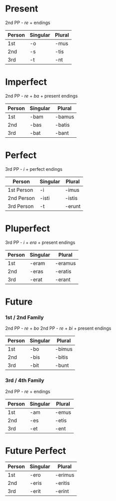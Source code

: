 
# Present
2nd PP - *re* + endings

| Person | Singular | Plural |
| ------ | -------- | ------ |
| 1st    | -o       | -mus   |
| 2nd    | -s       | -tis   |
| 3rd    | -t       | -nt    |

# Imperfect
2nd PP - *re* + *ba* + present endings

| Person | Singular | Plural |
| ------ | -------- | ------ |
| 1st    | -bam     | -bamus |
| 2nd    | -bas     | -batis |
| 3rd    | -bat     | -bant  |

# Perfect
3rd PP - *i* + perfect endings

| Person     | Singular | Plural |
| ---------- | -------- | ------ |
| 1st Person | -i       | -imus  |
| 2nd Person | -isti    | -istis |
| 3rd Person | -t       | -erunt |

# Pluperfect
3rd PP - *i* + *era* + present endings

| Person | Singular | Plural  |
| ------ | -------- | ------- |
| 1st    | -eram    | -eramus |
| 2nd    | -eras    | -eratis |
| 3rd    | -erat    | -erant  |

# Future
### 1st / 2nd Family
2nd PP - *re* + *bo*
2nd PP - *re* + *bi* + present endings

| Person | Singular | Plural |
| ------ | -------- | ------ |
| 1st    | -bo      | -bimus |
| 2nd    | -bis     | -bitis |
| 3rd    | -bit     | -bunt  |

### 3rd / 4th Family
2nd PP - *re* + endings

| Person | Singular | Plural |
| ------ | -------- | ------ |
| 1st    | -am      | -emus  |
| 2nd    | -es      | -etis  |
| 3rd    | -et      | -ent   |

# Future Perfect

| Person | Singular | Plural  |
| ------ | -------- | ------- |
| 1st    | -ero     | -erimus |
| 2nd    | -eris    | -eritis |
| 3rd    | -erit    | -erint  |

